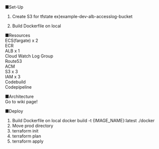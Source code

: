 ■Set-Up
1. Create S3 for tfstate
ex)example-dev-alb-accesslog-bucket

2. Build Dockerfile on local

■Resources
<br />
ECS(fargate) x 2
<br />
ECR
<br />
ALB x 1
<br />
Cloud Watch Log Group
<br />
Route53
<br />
ACM
<br />
S3 x 3
<br />
IAM x 3
<br />
Codebuild
<br />
Codepipeline



■Architecture
<br />
Go to wiki page!

■Deploy
1. Build Dockerfile on local
docker build -t {IMAGE_NAME}:latest ./docker
2. Move prod directory
3. terraform init
4. terraform plan
5. terraform apply